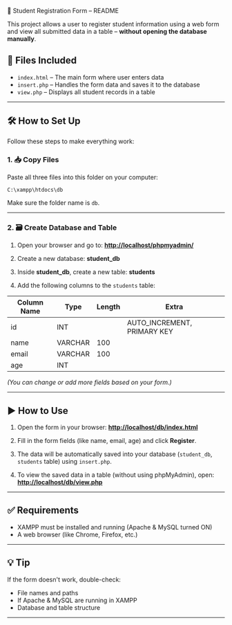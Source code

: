📄 Student Registration Form – README

This project allows a user to register student information using a web form and view all submitted data in a table – **without opening the database manually**.

## 📁 Files Included

* `index.html` – The main form where user enters data
* `insert.php` – Handles the form data and saves it to the database
* `view.php` – Displays all student records in a table

---

## 🛠️ How to Set Up

Follow these steps to make everything work:

### 1. 📥 Copy Files

Paste all three files into this folder on your computer:

```
C:\xampp\htdocs\db
```

Make sure the folder name is `db`.

---

### 2. 🗃️ Create Database and Table

1. Open your browser and go to:
   **[http://localhost/phpmyadmin/](http://localhost/phpmyadmin/)**

2. Create a new database:
   **student\_db**

3. Inside **student\_db**, create a new table:
   **students**

4. Add the following columns to the `students` table:

| Column Name | Type    | Length | Extra                        |
| ----------- | ------- | ------ | ---------------------------- |
| id          | INT     |        | AUTO\_INCREMENT, PRIMARY KEY |
| name        | VARCHAR | 100    |                              |
| email       | VARCHAR | 100    |                              |
| age         | INT     |        |                              |

*(You can change or add more fields based on your form.)*

---

## ▶️ How to Use

1. Open the form in your browser:
   **[http://localhost/db/index.html](http://localhost/db/index.html)**

2. Fill in the form fields (like name, email, age) and click **Register**.

3. The data will be automatically saved into your database (`student_db`, `students` table) using `insert.php`.

4. To view the saved data in a table (without using phpMyAdmin), open:
   **[http://localhost/db/view.php](http://localhost/db/view.php)**

---

## ✅ Requirements

* XAMPP must be installed and running (Apache & MySQL turned ON)
* A web browser (like Chrome, Firefox, etc.)

---

## 💡 Tip

If the form doesn't work, double-check:

* File names and paths
* If Apache & MySQL are running in XAMPP
* Database and table structure

---
